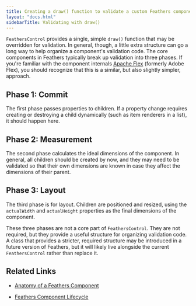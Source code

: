```yaml
---
title: Creating a draw() function to validate a custom Feathers component (Starling version)
layout: "docs.html"
sidebarTitle: Validating with draw()
---
```


`FeathersControl` provides a single, simple `draw()` function that may be overridden for validation. In general, though, a little extra structure can go a long way to help organize a component's validation code. The core components in Feathers typically break up validation into three phases. If you're familiar with the component internals [Apache Flex](http://flex.apache.org/) (formerly Adobe Flex), you should recognize that this is a similar, but also slightly simpler, approach.

## Phase 1: Commit

The first phase passes properties to children. If a property change requires creating or destroying a child dynamically (such as item renderers in a list), it should happen here.

## Phase 2: Measurement

The second phase calculates the ideal dimensions of the component. In general, all children should be created by now, and they may need to be validated so that their own dimensions are known in case they affect the dimensions of their parent.

## Phase 3: Layout

The third phase is for layout. Children are positioned and resized, using the `actualWidth` and `actualHeight` properties as the final dimensions of the component.

These three phases are not a core part of `FeathersControl`. They are not required, but they provide a useful structure for organizing validation code. A class that provides a stricter, required structure may be introduced in a future version of Feathers, but it will likely live alongside the current `FeathersControl` rather than replace it.

## Related Links

- [Anatomy of a Feathers Component](./component-properties-methods.md)

- [Feathers Component Lifecycle](./component-lifecycle.md)